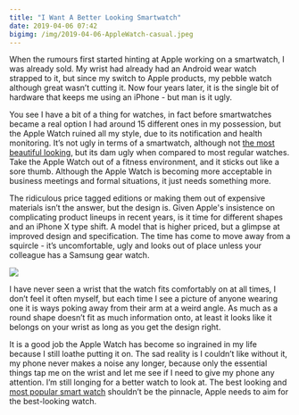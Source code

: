 ```yaml
---
title: "I Want A Better Looking Smartwatch"
date: 2019-04-06 07:42
bigimg: /img/2019-04-06-AppleWatch-casual.jpeg
---
```

When the rumours first started hinting at Apple working on a smartwatch, I was already sold. My wrist had already had an Android wear watch strapped to it, but since my switch to Apple products, my pebble watch although great wasn’t cutting it. Now four years later, it is the single bit of hardware that keeps me using an iPhone - but man is it ugly.

You see I have a bit of a thing for watches, in fact before smartwatches became a real option I had around 15 different ones in my possession, but the Apple Watch ruined all my style, due to its notification and health monitoring. It’s not ugly in terms of a smartwatch, although not [the most beautiful looking](https://www.mobvoi.com/uk), but its dam ugly when compared to most regular watches. Take the Apple Watch out of a fitness environment, and it sticks out like a sore thumb. Although the Apple Watch is becoming more acceptable in business meetings and formal situations, it just needs something more.

The ridiculous price tagged editions or making them out of expensive materials isn’t the answer, but the design is. Given Apple's insistence on complicating product lineups in recent years, is it time for different shapes and an iPhone X type shift. A model that is higher priced, but a glimpse at improved design and specification. The time has come to move away from a squircle - it’s uncomfortable, ugly and looks out of place unless your colleague has a Samsung gear watch.

![](https://gr36.com/img/2019-04-06-AppleWatch-formal.jpeg)

I have never seen a wrist that the watch fits comfortably on at all times, I don’t feel it often myself, but each time I see a picture of anyone wearing one it is ways poking away from their arm at a weird angle. As much as a round shape doesn’t fit as much information onto, at least it looks like it belongs on your wrist as long as you get the design right. 

It is a good job the Apple Watch has become so ingrained in my life because I  still loathe putting it on. The sad reality is I couldn’t like without it, my phone never makes a noise any longer, because only the essential things tap me on the wrist and let me see if I need to give my phone any attention. I’m still longing for a better watch to look at. The best looking and [most popular smart watch](https://www.theverge.com/2018/9/4/17820290/apple-watch-sales-idc-report-best-selling-smartwatch-wearable-market) shouldn’t be the pinnacle, Apple needs to aim for the best-looking watch. 
